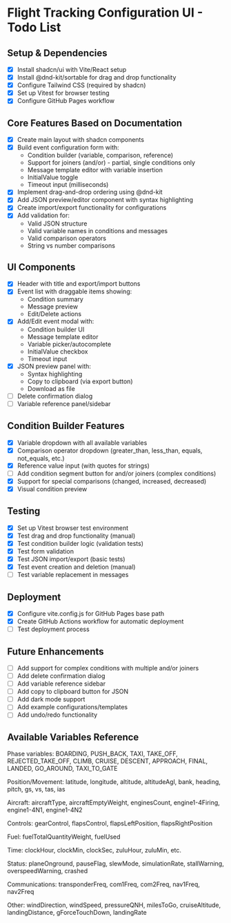 # Flight Tracking Configuration UI - Todo List

## Setup & Dependencies

- [x] Install shadcn/ui with Vite/React setup
- [x] Install @dnd-kit/sortable for drag and drop functionality
- [x] Configure Tailwind CSS (required by shadcn)
- [x] Set up Vitest for browser testing
- [x] Configure GitHub Pages workflow

## Core Features Based on Documentation

- [x] Create main layout with shadcn components
- [x] Build event configuration form with:
  - Condition builder (variable, comparison, reference)
  - Support for joiners (and/or) - partial, single conditions only
  - Message template editor with variable insertion
  - InitialValue toggle
  - Timeout input (milliseconds)
- [x] Implement drag-and-drop ordering using @dnd-kit
- [x] Add JSON preview/editor component with syntax highlighting
- [x] Create import/export functionality for configurations
- [x] Add validation for:
  - Valid JSON structure
  - Valid variable names in conditions and messages
  - Valid comparison operators
  - String vs number comparisons

## UI Components

- [x] Header with title and export/import buttons
- [x] Event list with draggable items showing:
  - Condition summary
  - Message preview
  - Edit/Delete actions
- [x] Add/Edit event modal with:
  - Condition builder UI
  - Message template editor
  - Variable picker/autocomplete
  - InitialValue checkbox
  - Timeout input
- [x] JSON preview panel with:
  - Syntax highlighting
  - Copy to clipboard (via export button)
  - Download as file
- [ ] Delete confirmation dialog
- [ ] Variable reference panel/sidebar

## Condition Builder Features

- [x] Variable dropdown with all available variables
- [x] Comparison operator dropdown (greater_than, less_than, equals, not_equals, etc.)
- [x] Reference value input (with quotes for strings)
- [ ] Add condition segment button for and/or joiners (complex conditions)
- [x] Support for special comparisons (changed, increased, decreased)
- [x] Visual condition preview

## Testing

- [x] Set up Vitest browser test environment
- [x] Test drag and drop functionality (manual)
- [x] Test condition builder logic (validation tests)
- [x] Test form validation
- [x] Test JSON import/export (basic tests)
- [x] Test event creation and deletion (manual)
- [ ] Test variable replacement in messages

## Deployment

- [x] Configure vite.config.js for GitHub Pages base path
- [x] Create GitHub Actions workflow for automatic deployment
- [ ] Test deployment process

## Future Enhancements

- [ ] Add support for complex conditions with multiple and/or joiners
- [ ] Add delete confirmation dialog
- [ ] Add variable reference sidebar
- [ ] Add copy to clipboard button for JSON
- [ ] Add dark mode support
- [ ] Add example configurations/templates
- [ ] Add undo/redo functionality

## Available Variables Reference

Phase variables: BOARDING, PUSH_BACK, TAXI, TAKE_OFF, REJECTED_TAKE_OFF, CLIMB, CRUISE, DESCENT, APPROACH, FINAL, LANDED, GO_AROUND, TAXI_TO_GATE

Position/Movement: latitude, longitude, altitude, altitudeAgl, bank, heading, pitch, gs, vs, tas, ias

Aircraft: aircraftType, aircraftEmptyWeight, enginesCount, engine1-4Firing, engine1-4N1, engine1-4N2

Controls: gearControl, flapsControl, flapsLeftPosition, flapsRightPosition

Fuel: fuelTotalQuantityWeight, fuelUsed

Time: clockHour, clockMin, clockSec, zuluHour, zuluMin, etc.

Status: planeOnground, pauseFlag, slewMode, simulationRate, stallWarning, overspeedWarning, crashed

Communications: transponderFreq, com1Freq, com2Freq, nav1Freq, nav2Freq

Other: windDirection, windSpeed, pressureQNH, milesToGo, cruiseAltitude, landingDistance, gForceTouchDown, landingRate